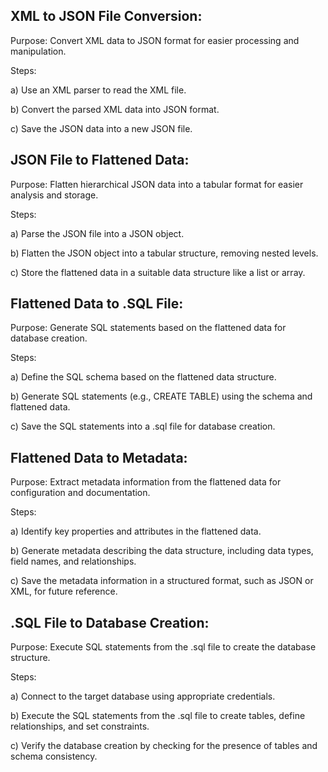 ## XML to JSON File Conversion:

Purpose: Convert XML data to JSON format for easier processing and manipulation.

Steps:

a) Use an XML parser to read the XML file.

b) Convert the parsed XML data into JSON format.

c) Save the JSON data into a new JSON file.


## JSON File to Flattened Data:

Purpose: Flatten hierarchical JSON data into a tabular format for easier analysis and storage.

Steps:

a) Parse the JSON file into a JSON object.

b) Flatten the JSON object into a tabular structure, removing nested levels.

c) Store the flattened data in a suitable data structure like a list or array.


## Flattened Data to .SQL File:

Purpose: Generate SQL statements based on the flattened data for database creation.

Steps:

a) Define the SQL schema based on the flattened data structure.

b) Generate SQL statements (e.g., CREATE TABLE) using the schema and flattened data.

c) Save the SQL statements into a .sql file for database creation.


## Flattened Data to Metadata:

Purpose: Extract metadata information from the flattened data for configuration and documentation.

Steps:

a) Identify key properties and attributes in the flattened data.

b) Generate metadata describing the data structure, including data types, field names, and relationships.

c) Save the metadata information in a structured format, such as JSON or XML, for future reference.


## .SQL File to Database Creation:

Purpose: Execute SQL statements from the .sql file to create the database structure.

Steps:

a) Connect to the target database using appropriate credentials.

b) Execute the SQL statements from the .sql file to create tables, define relationships, and set constraints.

c) Verify the database creation by checking for the presence of tables and schema consistency.
